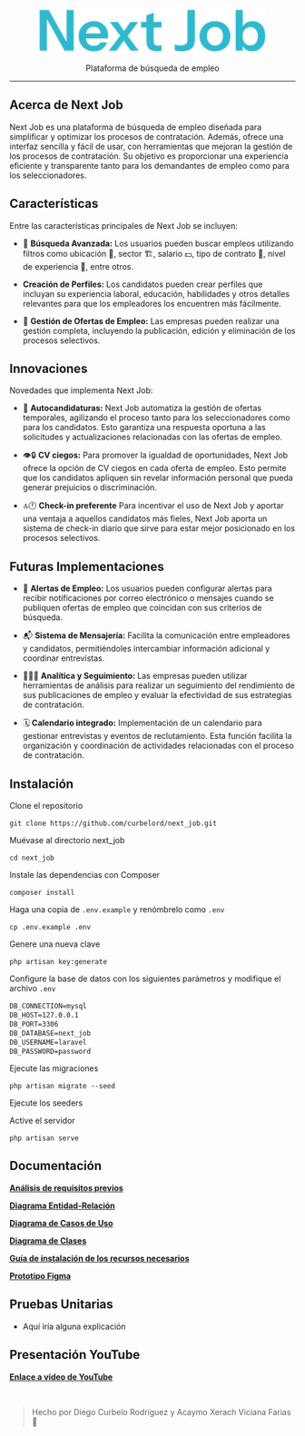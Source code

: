 <p align="center">
    <img src="public/build/assets/img/logo_next_job_ext.svg" width="400" alt="Next Job Logo">
</p>

<p align="center">
    Plataforma de búsqueda de empleo
</p>

___

## Acerca de Next Job

Next Job es una plataforma de búsqueda de empleo diseñada para simplificar y optimizar los procesos de contratación. Además, ofrece una interfaz sencilla y fácil de usar, con herramientas que mejoran la gestión de los procesos de contratación. Su objetivo es proporcionar una experiencia eficiente y transparente tanto para los demandantes de empleo como para los seleccionadores.

## Características

Entre las características principales de Next Job se incluyen:

- 🔎 **Búsqueda Avanzada:** Los usuarios pueden buscar empleos utilizando filtros como ubicación 📍, sector 🏗️, salario 💵, tipo de contrato 📄, nivel de experiencia 📅, entre otros.

- **Creación de Perfiles:** Los candidatos pueden crear perfiles que incluyan su experiencia laboral, educación, habilidades y otros detalles relevantes para que los empleadores los encuentren más fácilmente.

- 💼 **Gestión de Ofertas de Empleo:** Las empresas pueden realizar una gestión completa, incluyendo la publicación, edición y eliminación de los procesos selectivos.

## Innovaciones

Novedades que implementa Next Job:

- 🔎 **Autocandidaturas:** Next Job automatiza la gestión de ofertas temporales, agilizando el proceso tanto para los seleccionadores como para los candidatos. Esto garantiza una respuesta oportuna a las solicitudes y actualizaciones relacionadas con las ofertas de empleo.

- 👁️🔒 **CV ciegos:** Para promover la igualdad de oportunidades, Next Job ofrece la opción de CV ciegos en cada oferta de empleo. Esto permite que los candidatos apliquen sin revelar información personal que pueda generar prejuicios o discriminación.

- 🔝🕛 **Check-in preferente** Para incentivar el uso de Next Job y aportar una ventaja a aquellos candidatos más fieles, Next Job aporta un sistema de check-in diario que sirve para estar mejor posicionado en los procesos selectivos.


## Futuras Implementaciones

- 🚨 **Alertas de Empleo:** Los usuarios pueden configurar alertas para recibir notificaciones por correo electrónico o mensajes cuando se publiquen ofertas de empleo que coincidan con sus criterios de búsqueda.

- 📬 **Sistema de Mensajería:** Facilita la comunicación entre empleadores y candidatos, permitiéndoles intercambiar información adicional y coordinar entrevistas.

- 🕵🏻‍♀️ **Analítica y Seguimiento:** Las empresas pueden utilizar herramientas de análisis para realizar un seguimiento del rendimiento de sus publicaciones de empleo y evaluar la efectividad de sus estrategias de contratación.

- 🗓️ **Calendario integrado:** Implementación de un calendario para gestionar entrevistas y eventos de reclutamiento. Esta función facilita la organización y coordinación de actividades relacionadas con el proceso de contratación.

## Instalación

Clone el repositorio
~~~
git clone https://github.com/curbelord/next_job.git
~~~
Muévase al directorio next_job
~~~
cd next_job
~~~
Instale las dependencias con Composer
~~~
composer install
~~~
Haga una copia de `.env.example` y renómbrelo como `.env`
~~~
cp .env.example .env
~~~
Genere una nueva clave
~~~
php artisan key:generate
~~~
Configure la base de datos con los siguientes parámetros y modifique el archivo `.env`
~~~
DB_CONNECTION=mysql
DB_HOST=127.0.0.1
DB_PORT=3306
DB_DATABASE=next_job
DB_USERNAME=laravel
DB_PASSWORD=password
~~~
Ejecute las migraciones
~~~
php artisan migrate --seed
~~~
Ejecute los seeders

Active el servidor
~~~
php artisan serve
~~~
## Documentación

**[Análisis de requisitos previos](https://docs.google.com/document/d/1k_FPWJaiBh6g11-L8nAPHnMrsvgE6CryUoKjP_H95-E/edit?usp=drive_link)**

**[Diagrama Entidad-Relación](https://www.figma.com/file/1tRa2b5FSW4VuoCMJRVAvG/Diagrama-Entidad-Relaci%C3%B3n?type=whiteboard&node-id=0%3A1&t=kTCtA2pTPIE0xrOd-1)**

**[Diagrama de Casos de Uso](https://drive.google.com/file/d/1ylPLLrqhLSvCfAuEMVfxVjCcdt_4WnUi/view?usp=drive_link)**

**[Diagrama de Clases](https://drive.google.com/file/d/1toxFUnc9ynqszSocu3c3SRwjSyaOQZF0/view?usp=drive_link)**

**[Guía de instalación de los recursos necesarios](https://docs.google.com/document/d/1bUNrxmiI227XMSrMRrBsugIw1gLHGQecDdysPuhjTB4/edit?usp=sharing)**

**[Prototipo Figma](https://www.figma.com/file/IBgdRkwBNz9d0NIPzp5gN9/Next-Job?type=design&mode=design&t=ELzEGLpZiXastLko-1)**

## Pruebas Unitarias

- Aquí iría alguna explicación

## Presentación YouTube

**[Enlace a vídeo de YouTube](https://www.youtube.com/watch?v=NIFciuI63CE)**

<br>

> Hecho por Diego Curbelo Rodríguez y Acaymo Xerach Viciana Farias 🩵
